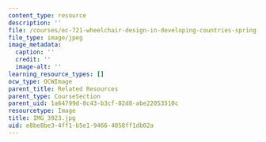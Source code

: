 ```yaml
---
content_type: resource
description: ''
file: /courses/ec-721-wheelchair-design-in-developing-countries-spring-2009/e8be8be34ff1b5e194664058ff1db02a_IMG_3923.jpg
file_type: image/jpeg
image_metadata:
  caption: ''
  credit: ''
  image-alt: ''
learning_resource_types: []
ocw_type: OCWImage
parent_title: Related Resources
parent_type: CourseSection
parent_uid: 1a64799d-8c43-b3cf-02d8-abe22053510c
resourcetype: Image
title: IMG_3923.jpg
uid: e8be8be3-4ff1-b5e1-9466-4058ff1db02a
---
```

